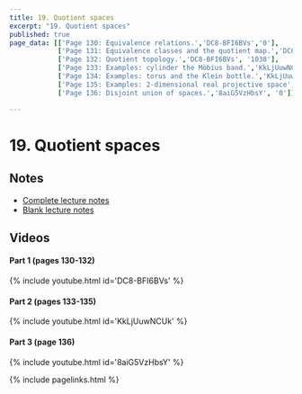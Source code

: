 ```yaml
---
title: 19. Quotient spaces
excerpt: "19. Quotient spaces"
published: true
page_data: [['Page 130: Equivalence relations.','DC8-BFI6BVs','0'],
            ['Page 131: Equivalence classes and the quotient map.','DC8-BFI6BVs','688'],
            ['Page 132: Quotient topology.','DC8-BFI6BVs', '1038'],
            ['Page 133: Examples: cylinder the Möbius band.','KkLjUuwNCUk','0'],
            ['Page 134: Examples: torus and the Klein bottle.','KkLjUuwNCUk','394'],  
            ['Page 135: Examples: 2-dimensional real projective space','KkLjUuwNCUk', '943'],
            ['Page 136: Disjoint union of spaces.','8aiG5VzHbsY', '0']]

---
```



# 19. Quotient spaces

## Notes

* [Complete lecture notes]({{site.baseurl}}/assets/notes/mth427_notes_19.pdf)
* [Blank lecture notes]({{site.baseurl}}/assets/blank_notes/mth427_blanks_19.pdf)

## Videos

#### Part 1 (pages 130-132)

{% include youtube.html id='DC8-BFI6BVs' %}

#### Part 2 (pages 133-135)

{% include youtube.html id='KkLjUuwNCUk' %}

#### Part 3 (page 136)

{% include youtube.html id='8aiG5VzHbsY' %}


{% include pagelinks.html %}

